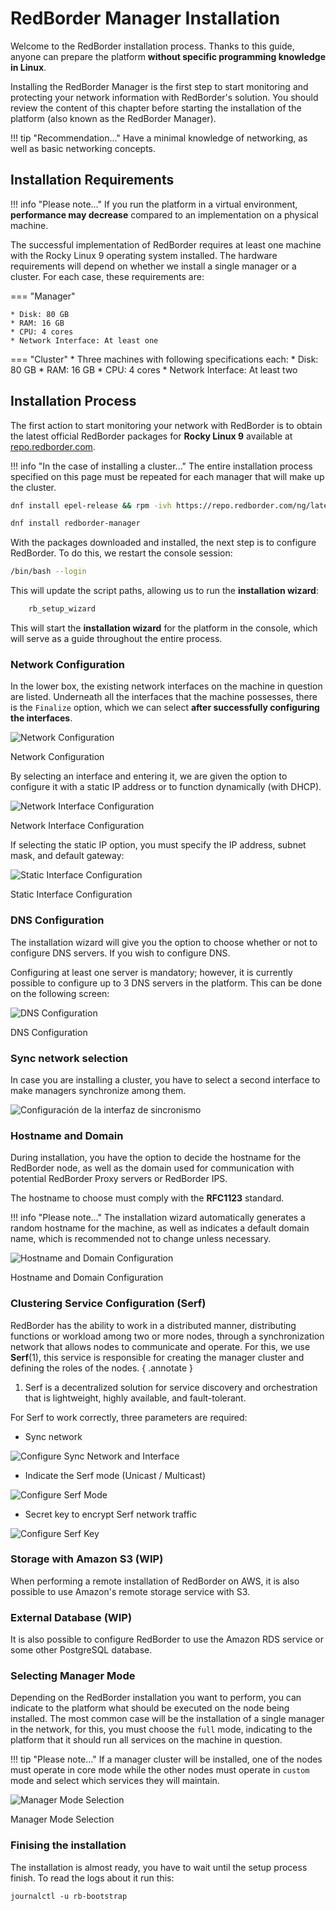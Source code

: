 
# RedBorder Manager Installation

Welcome to the RedBorder installation process. Thanks to this guide, anyone can prepare the platform **without specific programming knowledge in Linux**.

Installing the RedBorder Manager is the first step to start monitoring and protecting your network information with RedBorder's solution. You should review the content of this chapter before starting the installation of the platform (also known as the RedBorder Manager).

!!! tip "Recommendation..."
    Have a minimal knowledge of networking, as well as basic networking concepts.

## Installation Requirements

!!! info "Please note..."
    If you run the platform in a virtual environment, **performance may decrease** compared to an implementation on a physical machine.

The successful implementation of RedBorder requires at least one machine with the Rocky Linux 9 operating system installed. The hardware requirements will depend on whether we install a single manager or a cluster. For each case, these requirements are:

=== "Manager"

    * Disk: 80 GB
    * RAM: 16 GB
    * CPU: 4 cores
    * Network Interface: At least one

=== "Cluster"
    * Three machines with following specifications each:
        * Disk: 80 GB
        * RAM: 16 GB
        * CPU: 4 cores
        * Network Interface: At least two

## Installation Process

The first action to start monitoring your network with RedBorder is to obtain the latest official RedBorder packages for **Rocky Linux 9** available at [repo.redborder.com](https://repo.redborder.com).

!!! info "In the case of installing a cluster..."
The entire installation process specified on this page must be repeated for each manager that will make up the cluster.

``` bash title="Config of required repositories"
dnf install epel-release && rpm -ivh https://repo.redborder.com/ng/latest/rhel/9/x86_64/redborder-repo-latest-1.0.0-1.el9.rb.noarch.rpm
```

``` bash title="Redborder Manager Package Installation Command"
dnf install redborder-manager
```

With the packages downloaded and installed, the next step is to configure RedBorder. To do this, we restart the console session:

``` bash title="Console relogin command"
/bin/bash --login
```

This will update the script paths, allowing us to run the **installation wizard**:

``` bash title="Installation wizard command"
    rb_setup_wizard
```

This will start the **installation wizard** for the platform in the console, which will serve as a guide throughout the entire process.

### Network Configuration

In the lower box, the existing network interfaces on the machine in question are listed. Underneath all the interfaces that the machine possesses, there is the `Finalize` option, which we can select **after successfully configuring the interfaces**.

![Network Configuration](images/ch02_img001.png)

Network Configuration

By selecting an interface and entering it, we are given the option to configure it with a static IP address or to function dynamically (with DHCP).

![Network Interface Configuration](images/ch02_img002.png)

Network Interface Configuration

If selecting the static IP option, you must specify the IP address, subnet mask, and default gateway:

![Static Interface Configuration](images/ch02_img003.png)

Static Interface Configuration

### DNS Configuration

The installation wizard will give you the option to choose whether or not to configure DNS servers. If you wish to configure DNS.

Configuring at least one server is mandatory; however, it is currently possible to configure up to 3 DNS servers in the platform. This can be done on the following screen:

![DNS Configuration](images/ch02_img004.png)

DNS Configuration

### Sync network selection

In case you are installing a cluster, you have to select a second interface to make managers synchronize among them.

![Configuración de la interfaz de sincronismo](images/ch02_sync_network_selection.png)

### Hostname and Domain

During installation, you have the option to decide the hostname for the RedBorder node, as well as the domain used for communication with potential RedBorder Proxy servers or RedBorder IPS.

The hostname to choose must comply with the **RFC1123** standard.

!!! info "Please note..."
    The installation wizard automatically generates a random hostname for the machine, as well as indicates a default domain name, which is recommended not to change unless necessary.

![Hostname and Domain Configuration](images/ch02_img005.png)

Hostname and Domain Configuration

### Clustering Service Configuration (Serf)

RedBorder has the ability to work in a distributed manner, distributing functions or workload among two or more nodes, through a synchronization network that allows nodes to communicate and operate. For this, we use **Serf**(1), this service is responsible for creating the manager cluster and defining the roles of the nodes.
{ .annotate }

1. Serf is a decentralized solution for service discovery and orchestration that is lightweight, highly available, and fault-tolerant.

For Serf to work correctly, three parameters are required:

- Sync network

![Configure Sync Network and Interface](images/ch02_img006.png)

- Indicate the Serf mode (Unicast / Multicast)

![Configure Serf Mode](images/ch02_img007.png)

- Secret key to encrypt Serf network traffic

![Configure Serf Key](images/ch02_img008.png)

### Storage with Amazon S3 (WIP)

When performing a remote installation of RedBorder on AWS, it is also possible to use Amazon's remote storage service with S3.

### External Database (WIP)

It is also possible to configure RedBorder to use the Amazon RDS service or some other PostgreSQL database.

### Selecting Manager Mode

Depending on the RedBorder installation you want to perform, you can indicate to the platform what should be executed on the node being installed. The most common case will be the installation of a single manager in the network, for this, you must choose the `full` mode, indicating to the platform that it should run all services on the machine in question.

!!! tip "Please note..."
    If a manager cluster will be installed, one of the nodes must operate in core mode while the other nodes must operate in `custom` mode and select which services they will maintain.

![Manager Mode Selection](images/ch02_img009.png)

Manager Mode Selection

### Finising the installation

The installation is almost ready, you have to wait until the setup process finish. To read the logs about it run this: 
```
journalctl -u rb-bootstrap
```
